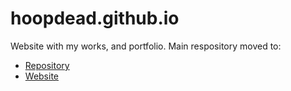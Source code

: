 # hoopdead.github.io

Website with my works, and portfolio.
Main respository moved to: 
* [Repository](https://github.com/HoopDead/portfolio/tree/master)
* [Website](https://hoopdead.github.io/portfolio)
